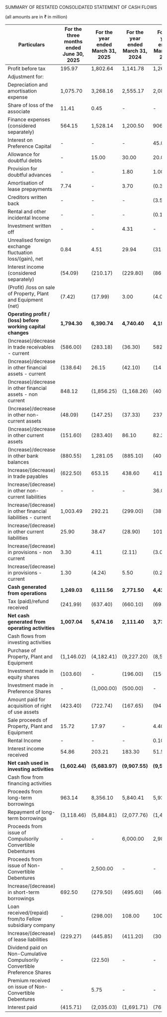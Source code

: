 SUMMARY OF RESTATED CONSOLIDATED STATEMENT OF CASH FLOWS

(all amounts are in ₹ in million)

<table><thead><tr><th>Particulars</th><th>For the three months ended June 30, 2025</th><th>For the year ended March 31, 2025</th><th>For the year ended March 31, 2024</th><th>For the year ended March 31, 2023</th></tr></thead><tbody><tr><td>Profit before tax</td><td>195.97</td><td>1,802.64</td><td>1,141.78</td><td>1,268.46</td></tr><tr><td>Adjustment for:</td><td></td><td></td><td></td><td></td></tr><tr><td>Depreciation and amortisation expense</td><td>1,075.70</td><td>3,268.16</td><td>2,555.17</td><td>2,083.00</td></tr><tr><td>Share of loss of the associate</td><td>11.41</td><td>0.45</td><td>-</td><td>-</td></tr><tr><td>Finance expenses (considered separately)</td><td>564.15</td><td>1,528.14</td><td>1,200.50</td><td>906.90</td></tr><tr><td>Interest on Preference Capital</td><td>-</td><td>-</td><td>-</td><td>45.00</td></tr><tr><td>Allowance for doubtful debts</td><td>-</td><td>15.00</td><td>30.00</td><td>20.00</td></tr><tr><td>Provision for doubtful advances</td><td>-</td><td>-</td><td>1.80</td><td>1.00</td></tr><tr><td>Amortisation of lease prepayments</td><td>7.74</td><td>-</td><td>3.70</td><td>(0.30)</td></tr><tr><td>Creditors written back</td><td>-</td><td>-</td><td>-</td><td>(3.54)</td></tr><tr><td>Rental and other incidental Income</td><td>-</td><td>-</td><td>-</td><td>(0.10)</td></tr><tr><td>Investment written off</td><td>-</td><td>-</td><td>4.31</td><td>-</td></tr><tr><td>Unrealised foreign exchange fluctuation loss/(gain), net</td><td>0.84</td><td>4.51</td><td>29.94</td><td>(31.96)</td></tr><tr><td>Interest income (considered separately)</td><td>(54.09)</td><td>(210.17)</td><td>(229.80)</td><td>(86.80)</td></tr><tr><td>(Profit) /loss on sale of Property, Plant and Equipment (net)</td><td>(7.42)</td><td>(17.99)</td><td>3.00</td><td>(4.00)</td></tr><tr><td><strong>Operating profit / (loss) before working capital changes</strong></td><td><strong>1,794.30</strong></td><td><strong>6,390.74</strong></td><td><strong>4,740.40</strong></td><td><strong>4,197.66</strong></td></tr><tr><td>(Increase)/decrease in trade receivables - current</td><td>(586.00)</td><td>(283.18)</td><td>(36.30)</td><td>582.80</td></tr><tr><td>(Increase)/decrease in other financial assets - current</td><td>(138.64)</td><td>26.15</td><td>(42.10)</td><td>(14.59)</td></tr><tr><td>(Increase)/decrease in other financial assets - non current</td><td>848.12</td><td>(1,856.25)</td><td>(1,168.26)</td><td>(407.70)</td></tr><tr><td>(Increase)/decrease in other non-current assets</td><td>(48.09)</td><td>(147.25)</td><td>(37.33)</td><td>237.91</td></tr><tr><td>(Increase)/decrease in other current assets</td><td>(151.60)</td><td>(283.40)</td><td>86.10</td><td>82.28</td></tr><tr><td>(Increase)/decrease in other bank balances</td><td>(880.55)</td><td>1,281.05</td><td>(885.10)</td><td>(407.40)</td></tr><tr><td>Increase/(decrease) in trade payables</td><td>(622.50)</td><td>653.15</td><td>438.60</td><td>411.91</td></tr><tr><td>Increase/(decrease) in other non-current liabilities</td><td>-</td><td>-</td><td>-</td><td>36.00</td></tr><tr><td>Increase/(decrease) in other financial liabilities - current</td><td>1,003.49</td><td>292.21</td><td>(299.00)</td><td>(389.12)</td></tr><tr><td>Increase/(decrease) in other current liabilities</td><td>25.90</td><td>38.47</td><td>(28.90)</td><td>101.94</td></tr><tr><td>Increase/(decrease) in provisions - non current</td><td>3.30</td><td>4.11</td><td>(2.11)</td><td>(3.00)</td></tr><tr><td>Increase/(decrease) in provisions - current</td><td>1.30</td><td>(4.24)</td><td>5.50</td><td>(0.29)</td></tr><tr><td><strong>Cash generated from operations</strong></td><td><strong>1,249.03</strong></td><td><strong>6,111.56</strong></td><td><strong>2,771.50</strong></td><td><strong>4,428.40</strong></td></tr><tr><td>Tax (paid)/refund received</td><td>(241.99)</td><td>(637.40)</td><td>(660.10)</td><td>(694.40)</td></tr><tr><td><strong>Net cash generated from operating activities</strong></td><td><strong>1,007.04</strong></td><td><strong>5,474.16</strong></td><td><strong>2,111.40</strong></td><td><strong>3,734.00</strong></td></tr><tr><td>Cash flows from investing activities</td><td></td><td></td><td></td><td></td></tr><tr><td>Purchase of Property, Plant and Equipment</td><td>(1,146.02)</td><td>(4,182.41)</td><td>(9,227.20)</td><td>(8,540.44)</td></tr><tr><td>Investment made in equity shares</td><td>(103.60)</td><td>-</td><td>(196.00)</td><td>(150.30)</td></tr><tr><td>Investment made in Preference Shares</td><td>-</td><td>(1,000.00)</td><td>(500.00)</td><td>-</td></tr><tr><td>Amount paid for acquisition of right of use assets</td><td>(423.40)</td><td>(722.74)</td><td>(167.65)</td><td>(943.60)</td></tr><tr><td>Sale proceeds of Property, Plant and Equipment</td><td>15.72</td><td>17.97</td><td>-</td><td>4.40</td></tr><tr><td>Rental Income</td><td>-</td><td>-</td><td>-</td><td>0.10</td></tr><tr><td>Interest income received</td><td>54.86</td><td>203.21</td><td>183.30</td><td>51.50</td></tr><tr><td><strong>Net cash used in investing activities</strong></td><td><strong>(1,602.44)</strong></td><td><strong>(5,683.97)</strong></td><td><strong>(9,907.55)</strong></td><td><strong>(9,578.34)</strong></td></tr><tr><td>Cash flow from financing activities</td><td></td><td></td><td></td><td></td></tr><tr><td>Proceeds from long-term borrowings</td><td>963.14</td><td>8,356.10</td><td>5,840.41</td><td>5,936.30</td></tr><tr><td>Repayment of long-term borrowings</td><td>(3,118.46)</td><td>(5,884.81)</td><td>(2,077.76)</td><td>(1,403.91)</td></tr><tr><td>Proceeds from issue of Compulsorily Convertible Debentures</td><td>-</td><td>-</td><td>6,000.00</td><td>2,980.00</td></tr><tr><td>Proceeds from issue of Non-Convertible Debentures</td><td>-</td><td>2,500.00</td><td>-</td><td>-</td></tr><tr><td>Increase/(decrease) in short-term borrowings</td><td>692.50</td><td>(279.50)</td><td>(495.60)</td><td>(464.90)</td></tr><tr><td>Loan received/(repaid) from/to Fellow subsidiary company</td><td>-</td><td>(298.00)</td><td>108.00</td><td>100.00</td></tr><tr><td>Increase/(decrease) of lease liabilities</td><td>(229.27)</td><td>(445.85)</td><td>(411.20)</td><td>(302.00)</td></tr><tr><td>Dividend paid on Non-Cumulative Compulsorily Convertible Preference Shares</td><td>-</td><td>(22.50)</td><td>-</td><td>-</td></tr><tr><td>Premium received on issue of Non-Convertible Debentures</td><td>-</td><td>5.75</td><td>-</td><td>-</td></tr><tr><td>Interest paid</td><td>(415.71)</td><td>(2,035.03)</td><td>(1,691.71)</td><td>(763.73)</td></tr></tbody></table>